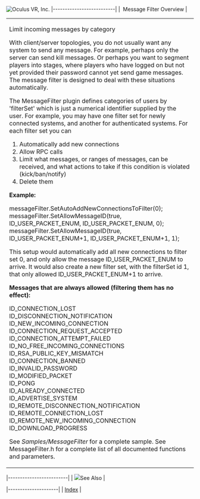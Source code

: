 <span style="background-color: rgb(255, 255, 255);">![Oculus VR, Inc.](RakNet_Icon_Final-copy.jpg)</span>
|--------------------------|
|  Message Filter Overview |

<table>
<colgroup>
<col width="100%" />
</colgroup>
<tbody>
<tr class="odd">
<td align="left"><p><span class="RakNetBlueHeader">Limit incoming messages by category</span><br /></p>
<p>With client/server topologies, you do not usually want any system to send any message. For example, perhaps only the server can send kill messages. Or perhaps you want to segment players into stages, where players who have logged on but not yet provided their password cannot yet send game messages. The message filter is designed to deal with these situations automatically.</p>
<p>The MessageFilter plugin defines categories of users by 'filterSet' which is just a numerical identifier supplied by the user. For example, you may have one filter set for newly connected systems, and another for authenticated systems. For each filter set you can</p>
<ol>
<li>Automatically add new connections</li>
<li>Allow RPC calls</li>
<li>Limit what messages, or ranges of messages, can be received, and what actions to take if this condition is violated (kick/ban/notify)</li>
<li>Delete them</li>
</ol>
<p><strong>Example:</strong></p>
<p>messageFilter.SetAutoAddNewConnectionsToFilter(0);<br /> messageFilter.SetAllowMessageID(true, ID_USER_PACKET_ENUM, ID_USER_PACKET_ENUM, 0);<br /> messageFilter.SetAllowMessageID(true, ID_USER_PACKET_ENUM+1, ID_USER_PACKET_ENUM+1, 1);</p>
<p>This setup would automatically add all new connections to filter set 0, and only allow the message ID_USER_PACKET_ENUM to arrive. It would also create a new filter set, with the filterSet id 1, that only allowed ID_USER_PACKET_ENUM+1 to arrive.</p>
<p><strong>Messages that are always allowed (filtering them has no effect):</strong></p>
<p>ID_CONNECTION_LOST<br /> ID_DISCONNECTION_NOTIFICATION<br /> ID_NEW_INCOMING_CONNECTION<br /> ID_CONNECTION_REQUEST_ACCEPTED<br /> ID_CONNECTION_ATTEMPT_FAILED<br /> ID_NO_FREE_INCOMING_CONNECTIONS<br /> ID_RSA_PUBLIC_KEY_MISMATCH<br /> ID_CONNECTION_BANNED<br /> ID_INVALID_PASSWORD<br /> ID_MODIFIED_PACKET<br /> ID_PONG<br /> ID_ALREADY_CONNECTED<br /> ID_ADVERTISE_SYSTEM<br /> ID_REMOTE_DISCONNECTION_NOTIFICATION<br /> ID_REMOTE_CONNECTION_LOST<br /> ID_REMOTE_NEW_INCOMING_CONNECTION<br /> ID_DOWNLOAD_PROGRESS</p>
<p>See <em>Samples/MessageFilter</em> for a complete sample. See MessageFilter.h for a complete list of all documented functions and parameters.</p></td>
</tr>
</tbody>
</table>

|-------------------------|
| ![](spacer.gif)See Also |

|---------------------|
| [Index](index.html) |

